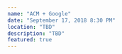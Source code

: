 ```yaml
---
name: "ACM + Google"
date: "September 17, 2018 8:30 PM"
location: "TBD"
description: "TBD"
featured: true
---
```

